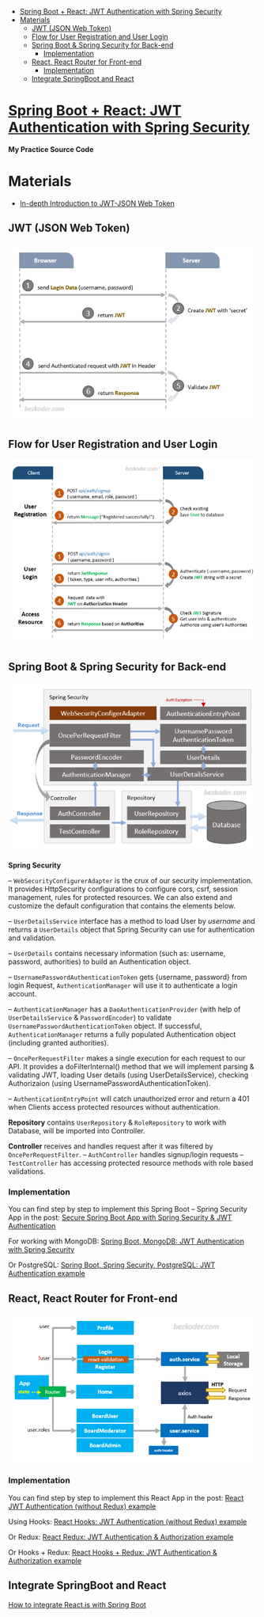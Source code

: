 - [Spring Boot + React: JWT Authentication with Spring Security](#spring-boot--react-jwt-authentication-with-spring-security)
- [Materials](#materials)
  - [JWT (JSON Web Token)](#jwt-json-web-token)
  - [Flow for User Registration and User Login](#flow-for-user-registration-and-user-login)
  - [Spring Boot & Spring Security for Back-end](#spring-boot--spring-security-for-back-end)
    - [Implementation](#implementation)
  - [React, React Router for Front-end](#react-react-router-for-front-end)
    - [Implementation](#implementation-1)
  - [Integrate SpringBoot and React](#integrate-springboot-and-react)

# [Spring Boot + React: JWT Authentication with Spring Security](https://www.bezkoder.com/spring-boot-react-jwt-auth/)

**My Practice Source Code**

# Materials
- [In-depth Introduction to JWT-JSON Web Token](https://www.bezkoder.com/jwt-json-web-token/)
## JWT (JSON Web Token)
![](imgs/01.png)
## Flow for User Registration and User Login
![](imgs/02.png)
## Spring Boot & Spring Security for Back-end
![](imgs/03.png)

**Spring Security**

– `WebSecurityConfigurerAdapter` is the crux of our security implementation. It provides HttpSecurity configurations to configure cors, csrf, session management, rules for protected resources. We can also extend and customize the default configuration that contains the elements below.

– `UserDetailsService` interface has a method to load User by _username_ and returns a `UserDetails` object that Spring Security can use for authentication and validation.

– `UserDetails` contains necessary information (such as: username, password, authorities) to build an Authentication object.

– `UsernamePasswordAuthenticationToken` gets {username, password} from login Request, `AuthenticationManager` will use it to authenticate a login account.

– `AuthenticationManager` has a `DaoAuthenticationProvider` (with help of `UserDetailsService` & `PasswordEncoder`) to validate `UsernamePasswordAuthenticationToken` object. If successful, `AuthenticationManager` returns a fully populated Authentication object (including granted authorities).

– `OncePerRequestFilter` makes a single execution for each request to our API. It provides a doFilterInternal() method that we will implement parsing & validating JWT, loading User details (using UserDetailsService), checking Authorizaion (using UsernamePasswordAuthenticationToken).

– `AuthenticationEntryPoint` will catch unauthorized error and return a 401 when Clients access protected resources without authentication.

**Repository** contains `UserRepository` & `RoleRepository` to work with Database, will be imported into Controller.

**Controller** receives and handles request after it was filtered by `OncePerRequestFilter`.
– `AuthController` handles signup/login requests
– `TestController` has accessing protected resource methods with role based validations.

### Implementation

You can find step by step to implement this Spring Boot – Spring Security App in the post:
[Secure Spring Boot App with Spring Security & JWT Authentication](https://bezkoder.com/spring-boot-jwt-authentication/)

For working with MongoDB:
[Spring Boot, MongoDB: JWT Authentication with Spring Security](https://bezkoder.com/spring-boot-jwt-auth-mongodb/)

Or PostgreSQL:
[Spring Boot, Spring Security, PostgreSQL: JWT Authentication example](https://bezkoder.com/spring-boot-security-postgresql-jwt-authentication/)

## React, React Router for Front-end

![](imgs/04.png)

### Implementation

You can find step by step to implement this React App in the post:
[React JWT Authentication (without Redux) example](https://bezkoder.com/react-jwt-auth/)

Using Hooks:
[React Hooks: JWT Authentication (without Redux) example](https://bezkoder.com/react-hooks-jwt-auth/)

Or Redux:
[React Redux: JWT Authentication & Authorization example](https://bezkoder.com/react-redux-jwt-auth/)

Or Hooks + Redux:
[React Hooks + Redux: JWT Authentication & Authorization example](https://bezkoder.com/react-hooks-redux-login-registration-example/)

## Integrate SpringBoot and React

[How to integrate React.js with Spring Boot](https://bezkoder.com/integrate-reactjs-spring-boot/)